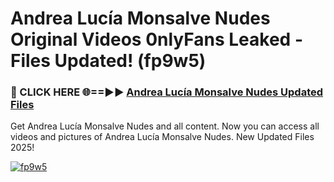 # Andrea Lucía Monsalve Nudes Original Videos 0nlyFans Leaked - Files Updated! (fp9w5)

<h3>🔴 CLICK HERE 🌐==►► <a href="https://tinyurl.com/4mcuefdz" rel="nofollow">Andrea Lucía Monsalve Nudes Updated Files</a></h3>

Get Andrea Lucía Monsalve Nudes and all content. Now you can access all videos and pictures of Andrea Lucía Monsalve Nudes. New Updated Files 2025!

[![fp9w5](https://i.imgur.com/StAQSOY.gif)](https://tinyurl.com/4mcuefdz)
